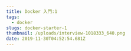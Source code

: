 ```yaml
---
title: Docker 入門:1 
tags: 
  - docker 
slugs: docker-starter-1
thumbnail: /uploads/interview-1018333_640.png
date: 2019-11-30T04:52:54.681Z
---
```

